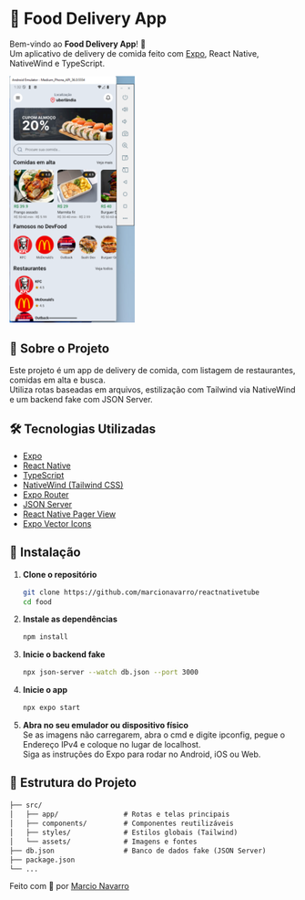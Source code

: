 # 🍔 Food Delivery App

Bem-vindo ao **Food Delivery App**! 🚀  
Um aplicativo de delivery de comida feito com [Expo](https://expo.dev), React Native, NativeWind e TypeScript.

<div align="left">
  <img src="assets/images/image.png" alt="Logo" width="220"/>
</div>

## 📱 Sobre o Projeto

Este projeto é um app de delivery de comida, com listagem de restaurantes, comidas em alta e busca.  
Utiliza rotas baseadas em arquivos, estilização com Tailwind via NativeWind e um backend fake com JSON Server.

## 🛠️ Tecnologias Utilizadas

- [Expo](https://expo.dev/)
- [React Native](https://reactnative.dev/)
- [TypeScript](https://www.typescriptlang.org/)
- [NativeWind (Tailwind CSS)](https://www.nativewind.dev/)
- [Expo Router](https://expo.github.io/router/)
- [JSON Server](https://github.com/typicode/json-server)
- [React Native Pager View](https://github.com/callstack/react-native-pager-view)
- [Expo Vector Icons](https://docs.expo.dev/guides/icons/)

## 🚀 Instalação

1. **Clone o repositório**
   ```sh
   git clone https://github.com/marcionavarro/reactnativetube
   cd food
   ```

2. **Instale as dependências**
   ```sh
   npm install
   ```

3. **Inicie o backend fake**
   ```sh
   npx json-server --watch db.json --port 3000
   ```

4. **Inicie o app**
   ```sh
   npx expo start
   ```

5. **Abra no seu emulador ou dispositivo físico**   
   Se as imagens não carregarem, abra o cmd e digite ipconfig, pegue o
   Endereço IPv4 e coloque no lugar de localhost.   
   Siga as instruções do Expo para rodar no Android, iOS ou Web.

## 📂 Estrutura do Projeto

```
├── src/
│   ├── app/                # Rotas e telas principais
│   ├── components/         # Componentes reutilizáveis
│   ├── styles/             # Estilos globais (Tailwind)
│   └── assets/             # Imagens e fontes
├── db.json                 # Banco de dados fake (JSON Server)
├── package.json
└── ...
```


Feito com 💚 por [Marcio Navarro](https://marcionavarro.com.br)

